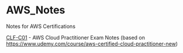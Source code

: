 # AWS_Notes
Notes for AWS Certifications

[CLF-C01](/CLF-C01) - AWS Cloud Practitioner Exam Notes (based on https://www.udemy.com/course/aws-certified-cloud-practitioner-new)
